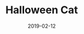 ---
title: Halloween Cat
date: '2019-02-12'
thumb_image: images/mar-4yo/4yo-mar-halloween-cat.jpg
thumb_image_alt: Halloween Cat
image: images/mar-4yo/4yo-mar-halloween-cat.jpg
image_alt: Halloween Cat
template: project
---	